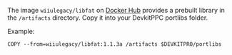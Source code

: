 The image `wiiulegacy/libfat` on [Docker Hub](https://hub.docker.com/r/wiiulegacy/libfat/) provides a prebuilt library in the `/artifacts` directory. Copy it into your DevkitPPC portlibs folder.  

Example:  
```
COPY --from=wiiulegacy/libfat:1.1.3a /artifacts $DEVKITPRO/portlibs
```
